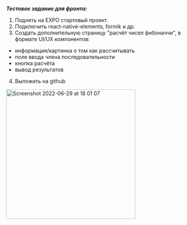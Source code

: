 ***Тестовое задание для фронта:***

1. Поднять на EXPO стартовый проект.
2. Подключить react-native-elements, formik и др.
3. Создать дополнительную страницу
"расчёт чисел фибоначчи",
в формате UI/UX компонентов:
- информация/картинка о том как рассчитывать
- поле ввода члена последовательности
- кнопка расчёта
- вывод результатов
4. Выложить на github

<img width="348" alt="Screenshot 2022-06-29 at 18 01 07" src="https://user-images.githubusercontent.com/73043804/176469647-085d7cad-24a1-4ae9-b737-9c606e1a0ba3.png">

